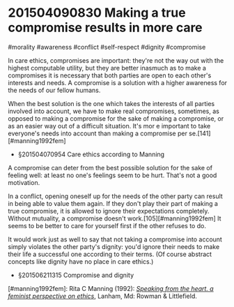 # 201504090830 Making a true compromise results in more care
#morality #awareness #conflict #self-respect #dignity #compromise

In care ethics, compromises are important: they're not the way out with the highest computable utility, but they are better inasmuch as to make a compromises it is necessary that both parties are open to each other's interests and needs. A compromise is a solution with a higher awareness for the needs of our fellow humans.

When the best solution is the one which takes the interests of all parties involved into account, we have to make real compromises, sometimes, as opposed to making a compromise for the sake of making a compromise, or as an easier way out of a difficult situation. It's mor e important to take everyone's needs into account than making a compromise per se.[141][#manning1992fem]

- §201504070954 Care ethics according to Manning

A compromise can deter from the best possible solution for the sake of feeling well: at least no one's feelings seem to be hurt. That's not a good motivation.

In a conflict, opening oneself up for the needs of the other party can result in being able to value them again. If they don't play their part of making a true compromise, it is allowed to ignore their expectations completely. Without mutuality, a compromise doesn't work.[105][#manning1992fem] It seems to be better to care for yourself first if the other refuses to do.

It would work just as well to say that not taking a compromise into account simply violates the other party's dignity: you'd ignore their needs to make their life a successful one according to their terms. (Of course abstract concepts like dignity have no place in care ethics.)

- §201506211315 Compromise and dignity

[#manning1992fem]: Rita C Manning (1992): _[Speaking from the heart. a feminist perspective on ethics](x-bdsk://manning1992fem)_, Lanham, Md: Rowman & Littlefield.
